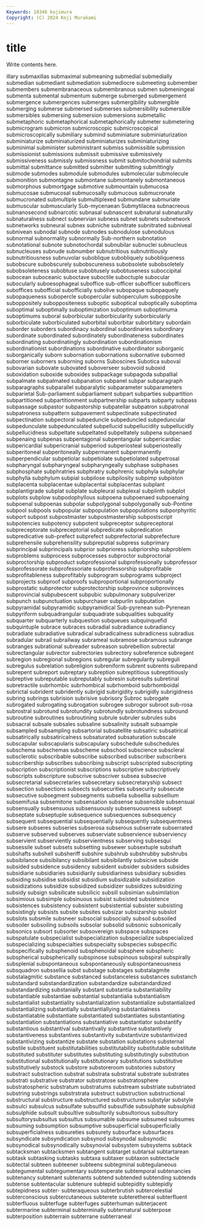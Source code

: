 ```yaml
---
Keywords: 18346 kojimura
Copyright: (C) 2024 Koji Murakami
---
```


# title

Write contents here.



illary submaxillas submaximal
submeaning submedial submedially submedian submediant submediation submediocre submeeting submember submembers
submembranaceous submembranous submen submeningeal submenta submental submentum submerge submerged submergement
submergence submergences submerges submergibility submergible submerging submerse submersed submerses submersibility
submersible submersibles submersing submersion submersions submetallic submetaphoric submetaphorical submetaphorically submeter
submetering submicrogram submicron submicroscopic submicroscopical submicroscopically submiliary submind subminiature subminiaturization
subminiaturize subminiaturized subminiaturizes subminiaturizing subminimal subminister subministrant submiss submissible submission
submissionist submissions submissit submissive submissively submissiveness submissly submissness submit submitochondrial
submits submittal submittance submitted submitter submitting submittingly submode submodes submodule
submodules submolecular submolecule submonition submontagne submontane submontanely submontaneous submorphous submortgage
submotive submountain submucosa submucosae submucosal submucosally submucous submucronate submucronated submultiple
submultiplexed submundane submuriate submuscular submuscularly Sub-mycenaean Submytilacea subnacreous subnanosecond subnarcotic
subnasal subnascent subnatural subnaturally subnaturalness subnect subnervian subness subnet subnets
subnetwork subnetworks subneural subnex subniche subnitrate subnitrated subniveal subnivean subnodal
subnode subnodes subnodulose subnodulous subnormal subnormality subnormally Sub-northern subnotation subnotational
subnote subnotochordal subnubilar subnuclei subnucleus subnucleuses subnude subnumber subnutritious subnutritiously
subnutritiousness subnuvolar suboblique subobliquely subobliqueness subobscure subobscurely subobscureness subobsolete subobsoletely
subobsoleteness subobtuse subobtusely subobtuseness suboccipital subocean suboceanic suboctave suboctile suboctuple
subocular subocularly suboesophageal suboffice sub-officer subofficer subofficers suboffices subofficial subofficially
subolive subopaque subopaquely subopaqueness subopercle subopercular suboperculum subopposite suboppositely suboppositeness
suboptic suboptical suboptically suboptima suboptimal suboptimally suboptimization suboptimum suboptimuma suboptimums
suboral suborbicular suborbicularity suborbicularly suborbiculate suborbiculated suborbital suborbitar suborbitary subordain
suborder suborders subordinacy subordinal subordinaries subordinary subordinate subordinated subordinately subordinateness
subordinates subordinating subordinatingly subordination subordinationism subordinationist subordinations subordinative subordinator suborganic
suborganically suborn subornation subornations subornative suborned suborner suborners suborning suborns
Suboscines Subotica suboval subovarian subovate subovated suboverseer subovoid suboxid suboxidation
suboxide suboxides subpackage subpagoda subpallial subpalmate subpalmated subpanation subpanel subpar
subparagraph subparagraphs subparallel subparalytic subparameter subparameters subparietal Sub-parliament subparliament subpart
subparties subpartition subpartitioned subpartitionment subpartnership subparts subparty subpass subpassage subpastor
subpastorship subpatellar subpatron subpatronal subpatroness subpattern subpavement subpectinate subpectinated subpectination
subpectoral subpeduncle subpeduncled subpeduncular subpedunculate subpedunculated subpellucid subpellucidity subpellucidly subpellucidness
subpeltate subpeltated subpeltately subpena subpenaed subpenaing subpenas subpentagonal subpentangular subpericardiac
subpericardial subpericranial subperiod subperiosteal subperiosteally subperitoneal subperitoneally subpermanent subpermanently subperpendicular
subpetiolar subpetiolate subpetiolated subpetrosal subpharyngal subpharyngeal subpharyngeally subphase subphases subphosphate
subphratries subphratry subphrenic subphyla subphylar subphylla subphylum subpial subpilose subpilosity
subpimp subpiston subplacenta subplacentae subplacental subplacentas subplant subplantigrade subplat subplate
subpleural subplexal subplinth subplot subplots subplow subpodophyllous subpoena subpoenaed subpoenaing
subpoenal subpoenas subpolar subpolygonal subpolygonally sub-Pontine subpool subpools subpopular subpopulation
subpopulations subporphyritic subport subpost subpostmaster subpostmastership subpostscript subpotencies subpotency subpotent
subpreceptor subpreceptoral subpreceptorate subpreceptorial subpredicate subpredication subpredicative sub-prefect subprefect subprefectorial
subprefecture subprehensile subprehensility subpreputial subpress subprimary subprincipal subprincipals subprior subprioress
subpriorship subproblem subproblems subprocess subprocesses subproctor subproctorial subproctorship subproduct subprofessional
subprofessionally subprofessor subprofessorate subprofessoriate subprofessorship subprofitable subprofitableness subprofitably subprogram subprograms
subproject subprojects subproof subproofs subproportional subproportionally subprostatic subprotector subprotectorship subprovince
subprovinces subprovincial subpubescent subpubic subpulmonary subpulverizer subpunch subpunctuation subpurchaser subpurlin
subputation subpyramidal subpyramidic subpyramidical Sub-pyrenean sub-Pyrenean subpyriform subquadrangular subquadrate subqualities
subquality subquarter subquarterly subquestion subqueues subquinquefid subquintuple subrace subraces subradial
subradiance subradiancy subradiate subradiative subradical subradicalness subradicness subradius subradular subrail
subrailway subrameal subramose subramous subrange subranges subrational subreader subreason subrebellion
subrectal subrectangular subrector subrectories subrectory subreference subregent subregion subregional subregions
subregular subregularity subreguli subregulus subrelation subreligion subreniform subrent subrents subrepand
subrepent subreport subreptary subreption subreptitious subreptitiously subreptive subreputable subreputably subresin
subresults subretinal subretractile subrhombic subrhombical subrhomboid subrhomboidal subrictal subrident subridently
subrigid subrigidity subrigidly subrigidness subring subrings subrision subrisive subrisory Subroc
subrogate subrogated subrogating subrogation subrogee subrogor subroot sub-rosa subrostral subrotund
subrotundity subrotundly subrotundness subround subroutine subroutines subroutining subrule subruler subrules
subs subsacral subsale subsales subsaline subsalinity subsalt subsample subsampled subsampling
subsartorial subsatellite subsatiric subsatirical subsatirically subsatiricalness subsaturated subsaturation subscale subscapular
subscapularis subscapulary subschedule subschedules subschema subschemas subscheme subschool subscience subscleral
subsclerotic subscribable subscribe subscribed subscriber subscribers subscribership subscribes subscribing subscript
subscripted subscripting subscription subscriptionist subscriptions subscriptive subscriptively subscripts subscripture subscrive
subscriver subsea subsecive subsecretarial subsecretaries subsecretary subsecretaryship subsect subsection subsections
subsects subsecurities subsecurity subsecute subsecutive subsegment subsegments subsella subsellia subsellium
subsemifusa subsemitone subsensation subsense subsensible subsensual subsensually subsensuous subsensuously subsensuousness
subsept subseptate subseptuple subsequence subsequences subsequency subsequent subsequential subsequentially subsequently
subsequentness subsere subseres subseries subserosa subserous subserrate subserrated subserve subserved
subserves subserviate subservience subserviency subservient subserviently subservientness subserving subsesqui subsessile
subset subsets subsetting subsewer subsextuple subshaft subshafts subshell subsheriff subshire
subshrub subshrubby subshrubs subsibilance subsibilancy subsibilant subsibilantly subsicive subside subsided
subsidence subsidency subsident subsider subsiders subsides subsidiarie subsidiaries subsidiarily subsidiariness
subsidiary subsidies subsiding subsidise subsidist subsidium subsidizable subsidization subsidizations subsidize
subsidized subsidizer subsidizes subsidizing subsidy subsign subsilicate subsilicic subsill subsimian
subsimilation subsimious subsimple subsinuous subsist subsisted subsistence subsistences subsistency subsistent
subsistential subsister subsisting subsistingly subsists subsite subsites subsizar subsizarship subslot
subslots subsmile subsneer subsocial subsocially subsoil subsoiled subsoiler subsoiling subsoils
subsolar subsolid subsonic subsonically subsonics subsort subsorter subsovereign subspace subspaces
subspatulate subspecialist subspecialization subspecialize subspecialized subspecializing subspecialties subspecialty subspecies subspecific
subspecifically subsphenoid subsphenoidal subsphere subspheric subspherical subspherically subspinose subspinous subspiral
subspirally subsplenial subspontaneous subspontaneously subspontaneousness subsquadron subssellia subst substage substages
substalagmite substalagmitic substance substanced substanceless substances substanch substandard substandardization substandardize
substandardized substandardizing substanially substant substantia substantiability substantiable substantiae substantial substantialia
substantialism substantialist substantiality substantialization substantialize substantialized substantializing substantially substantiallying substantialness
substantiatable substantiate substantiated substantiates substantiating substantiation substantiations substantiative substantiator substantify
substantious substantival substantivally substantive substantively substantiveness substantives substantivity substantivize substantivized
substantivizing substantize substate substation substations substernal substile substituent substitutabilities substitutability
substitutable substitute substituted substituter substitutes substituting substitutingly substitution substitutional substitutionally
substitutionary substitutions substitutive substitutively substock substore substoreroom substories substory substract
substraction substrat substrata substratal substrate substrates substrati substrative substrator substratose
substratosphere substratospheric substratum substratums substream substriate substriated substring substrings substrstrata
substruct substruction substructional substructural substructure substructured substructures substylar substyle subsulci
subsulcus subsulfate subsulfid subsulfide subsulphate subsulphid subsulphide subsult subsultive subsultorily
subsultorious subsultory subsultorysubsultus subsultus subsumable subsume subsumed subsumes subsuming subsumption
subsumptive subsuperficial subsuperficially subsuperficialness subsureties subsurety subsurface subsurfaces subsyndicate subsyndication
subsynod subsynodal subsynodic subsynodical subsynodically subsynovial subsystem subsystems subtack subtacksman
subtacksmen subtangent subtarget subtarsal subtartarean subtask subtasking subtasks subtaxa subtaxer
subtaxon subtectacle subtectal subteen subteener subteens subtegminal subtegulaneous subtegumental subtegumentary
subtemperate subtemporal subtenancies subtenancy subtenant subtenants subtend subtended subtending subtends
subtense subtentacular subtenure subtepid subtepidity subtepidly subtepidness subter- subteraqueous subterbrutish
subtercelestial subterconscious subtercutaneous subterete subterethereal subterfluent subterfluous subterfuge subterfuges subterhuman
subterjacent subtermarine subterminal subterminally subternatural subterpose subterposition subterrain subterrane subterraneal
